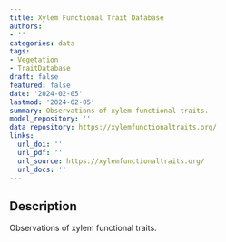 ```yaml
---
title: Xylem Functional Trait Database
authors:
- ''
categories: data
tags:
- Vegetation
- TraitDatabase
draft: false
featured: false
date: '2024-02-05'
lastmod: '2024-02-05'
summary: Observations of xylem functional traits.
model_repository: ''
data_repository: https://xylemfunctionaltraits.org/
links:
  url_doi: ''
  url_pdf: ''
  url_source: https://xylemfunctionaltraits.org/
  url_docs: ''
---
```


## Description

Observations of xylem functional traits.

